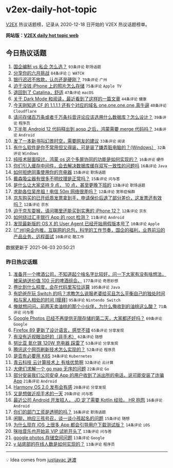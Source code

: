# v2ex-daily-hot-topic

[V2EX](https://www.v2ex.com/) 热议话题榜，记录从 2020-12-18 日开始的 V2EX 热议话题榜单。

**网站版：[V2EX daily hot topic web](https://boojack.github.io/v2ex-daily-hot-topic-web/)**

## 今日热议话题

<!-- TODAY BEGIN -->

1. [国企编制 vs 私企 怎么选？](https://www.v2ex.com/t/781021) `93条评论` `职场话题`
1. [分享你的六月挑战](https://www.v2ex.com/t/781018) `84条评论` ` WATCH`
1. [银行迟迟不放款，认怂还是硬刚？](https://www.v2ex.com/t/781045) `79条评论` `广州`
1. [迫于没钱 iPhone 上的照片怎么存储](https://www.v2ex.com/t/781028) `75条评论` `Apple TV`
1. [退回到了 Catalina，舒适](https://www.v2ex.com/t/781129) `47条评论` `macOS`
1. [关于 Dark Mode 和阅读，最近看到了这样的一篇文章](https://www.v2ex.com/t/781158) `44条评论` `健康`
1. [今天刚知道 CF 的 1.1.1.1 还有个对应的域名 one.one.one.one,真牛逼](https://www.v2ex.com/t/781140) `40条评论` `Cloudflare`
1. [请问存储百万条或者千万条抖音评论应该选用什么数据库？怎么设计？](https://www.v2ex.com/t/781032) `39条评论` `程序员`
1. [下半年 Android 12 代码释出到 aosp 之后，鸿蒙需要 merge 代码吗？](https://www.v2ex.com/t/781088) `34条评论` `Android`
1. [发了一本新书叫幻景时空，需要网友的建议](https://www.v2ex.com/t/781173) `33条评论` `阅读`
1. [有什么软件是你不常用但又得装，可是装了嫌弄脏电脑的？(Windows）](https://www.v2ex.com/t/781231) `32条评论` `Windows`
1. [纯技术层面探讨，鸿蒙 os 这个多屏协同的功能是如何实现的？](https://www.v2ex.com/t/781193) `16条评论` `硬件`
1. [你们引入缓存中间件，会去解决数据库缓存双写一致性的问题吗](https://www.v2ex.com/t/781166) `16条评论` `Java`
1. [如何拒绝同事使用你的充电器](https://www.v2ex.com/t/781244) `15条评论` `职场话题`
1. [戴森吸尘器有很多不明纹理是正常吗？](https://www.v2ex.com/t/781073) `15条评论` `问与答`
1. [是什么让大家坚持 9 点， 10 点，甚至更晚下班的](https://www.v2ex.com/t/781233) `13条评论` `职场话题`
1. [求助各位吴彦祖！电信 50m 网络很差吗？](https://www.v2ex.com/t/781206) `12条评论` `宽带症候群`
1. [京东购买的已开纸质发票拿到手，申请保价后退了部分差价，这发票还有效吗？](https://www.v2ex.com/t/781159) `12条评论` `京东`
1. [迫于京东耍猴，请问哪里还能买到实惠的 iPhone 12？](https://www.v2ex.com/t/781054) `12条评论` `京东`
1. [如何绕过汇丰银行 App 的 root 检测？](https://www.v2ex.com/t/781223) `11条评论` `Android`
1. [发现最新版的 OS X 的 User Agent 已经开始用假版本号了](https://www.v2ex.com/t/781154) `10条评论` `Apple`
1. [[广州]央企内推，互联网的总包，科学的工作节奏，国企的福利，业界前沿的产品业务，远程面试](https://www.v2ex.com/t/781044) `10条评论` `酷工作`

数据更新于 2021-06-03 20:50:21

<!-- TODAY END -->

### 昨日热议话题

<!-- YESTERDAY BEGIN -->

1. [准备开一个啤酒公司，不知道起个啥名字比较好，问一下大家有没有啥想法，被采纳送价值 100 元的啤酒组合。](https://www.v2ex.com/t/780869) `177条评论` `奇思妙想`
1. [卷比到什么程度，会在代码里写位运算](https://www.v2ex.com/t/780894) `105条评论` `Java`
1. [有奶爸在玩 Switch 的吗？求教怎么说服老婆给买且怎么平衡自己的独处时间和与家人相处的时间 [膜拜]](https://www.v2ex.com/t/780802) `95条评论` `Nintendo Switch`
1. [俺就想问问，前两天卖油桃的那个小伙伴，为什么俺收到的油桃这么酸？](https://www.v2ex.com/t/780769) `71条评论` `问与答`
1. [Google Photos 已经不再提供无限存储的第二天，大家都还好吗？](https://www.v2ex.com/t/780858) `69条评论` `Google`
1. [Firefox 89 更新了设计语言，感觉不错](https://www.v2ex.com/t/780758) `65条评论` `分享发现`
1. [有没有近视眼治好的（非手术）](https://www.v2ex.com/t/780759) `62条评论` `随想`
1. [努比亚 氮化镓 120W 充电器 踩雷了](https://www.v2ex.com/t/780751) `53条评论` `分享发现`
1. [腾讯这个网页刷新技术怎么实现的？](https://www.v2ex.com/t/780782) `52条评论` `程序员`
1. [是否有必要用 K8S](https://www.v2ex.com/t/780960) `34条评论` `Kubernetes`
1. [青云科技 云计算技术上 有啥优势啊](https://www.v2ex.com/t/780882) `32条评论` `云计算`
1. [大佬们求解一个 go map 无序的问题](https://www.v2ex.com/t/780962) `22条评论` `Go`
1. [部分安装我们公司安卓 App 的用户收到了派出所的电话，说可能安装了诈骗 App](https://www.v2ex.com/t/780927) `21条评论` `Android`
1. [Harmony OS 2.0 发布会有感](https://www.v2ex.com/t/780978) `20条评论` `分享发现`
1. [又是想做近视手术的一天](https://www.v2ex.com/t/780925) `20条评论` `问与答`
1. [最近公司 Android 开发招人， JD 定了需要 Kotlin 经验， HR 抱怨](https://www.v2ex.com/t/780910) `16条评论` `Android`
1. [你们的部门工资是透明的吗？](https://www.v2ex.com/t/780785) `16条评论` `职场话题`
1. [闲聊，响应三孩号召，谈一谈小孩起名的问题](https://www.v2ex.com/t/780836) `15条评论` `随想`
1. [为什么现在 iOS 上很多 App 都会引导用户下载测试版？](https://www.v2ex.com/t/780973) `14条评论` `iOS`
1. [咪咕音乐也开始非 VIP 试听开头了](https://www.v2ex.com/t/780888) `13条评论` `问与答`
1. [google photos 存储空间问题](https://www.v2ex.com/t/780851) `13条评论` `Google`
1. [v 站底部的在线人数是如何实现的？](https://www.v2ex.com/t/780849) `13条评论` `程序员`

<!-- YESTERDAY END -->

---

💡 Idea comes from [justjavac 迷渡](https://github.com/justjavac/)
